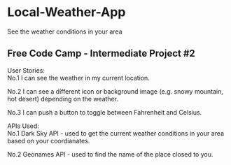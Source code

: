 # Local-Weather-App
See the weather conditions in your area

<h2>Free Code Camp - Intermediate Project #2</h2>

User Stories: <br/>
No.1 I can see the weather in my current location.

No.2 I can see a different icon or background image (e.g. snowy mountain, hot desert) depending on the weather.

No.3 I can push a button to toggle between Fahrenheit and Celsius.

APIs Used: <br/>
No.1 Dark Sky API - used to get the current weather conditions in your area based on your coordianates.

No.2 Geonames API - used to find the name of the place closed to you.

